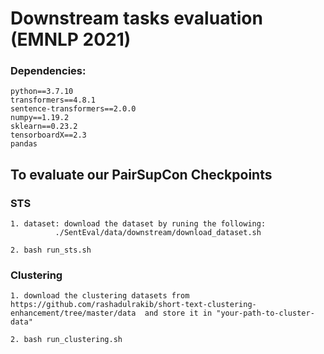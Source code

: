 # Downstream tasks evaluation (EMNLP 2021) 

### Dependencies:
    python==3.7.10 
    transformers==4.8.1
    sentence-transformers==2.0.0
    numpy==1.19.2
    sklearn==0.23.2
    tensorboardX==2.3 
    pandas


    
## To evaluate our PairSupCon Checkpoints 

### STS
    1. dataset: download the dataset by runing the following: 
              ./SentEval/data/downstream/download_dataset.sh

    2. bash run_sts.sh
   
   
### Clustering 

    1. download the clustering datasets from https://github.com/rashadulrakib/short-text-clustering-enhancement/tree/master/data  and store it in "your-path-to-cluster-data"

    2. bash run_clustering.sh






